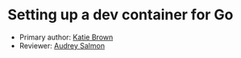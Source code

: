 # Setting up a dev container for Go

* Primary author: [Katie Brown](https://github.com/kgbrown5)
* Reviewer: [Audrey Salmon](https://github.com/asalmon1)
